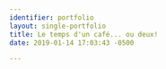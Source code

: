 ```yaml
---
identifier: portfolio
layout: single-portfolio
title: Le temps d'un café... ou deux!
date: 2019-01-14 17:03:43 -0500

---
```

